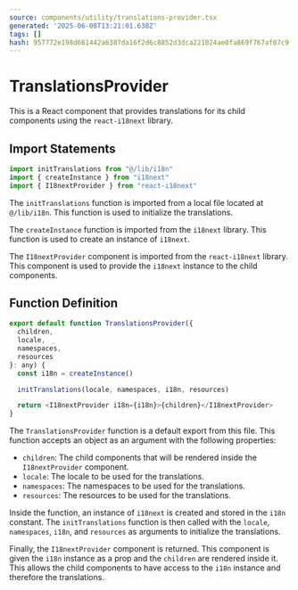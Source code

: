 ```yaml
---
source: components/utility/translations-provider.tsx
generated: '2025-06-08T13:21:01.638Z'
tags: []
hash: 957772e198d661442a6387da16f2d6c8852d3dca221024ae0fa869f767af07c9
---
```

# TranslationsProvider

This is a React component that provides translations for its child components using the `react-i18next` library.

## Import Statements

```javascript
import initTranslations from "@/lib/i18n"
import { createInstance } from "i18next"
import { I18nextProvider } from "react-i18next"
```

The `initTranslations` function is imported from a local file located at `@/lib/i18n`. This function is used to initialize the translations.

The `createInstance` function is imported from the `i18next` library. This function is used to create an instance of `i18next`.

The `I18nextProvider` component is imported from the `react-i18next` library. This component is used to provide the `i18next` instance to the child components.

## Function Definition

```javascript
export default function TranslationsProvider({
  children,
  locale,
  namespaces,
  resources
}: any) {
  const i18n = createInstance()

  initTranslations(locale, namespaces, i18n, resources)

  return <I18nextProvider i18n={i18n}>{children}</I18nextProvider>
}
```

The `TranslationsProvider` function is a default export from this file. This function accepts an object as an argument with the following properties:

- `children`: The child components that will be rendered inside the `I18nextProvider` component.
- `locale`: The locale to be used for the translations.
- `namespaces`: The namespaces to be used for the translations.
- `resources`: The resources to be used for the translations.

Inside the function, an instance of `i18next` is created and stored in the `i18n` constant. The `initTranslations` function is then called with the `locale`, `namespaces`, `i18n`, and `resources` as arguments to initialize the translations.

Finally, the `I18nextProvider` component is returned. This component is given the `i18n` instance as a prop and the `children` are rendered inside it. This allows the child components to have access to the `i18n` instance and therefore the translations.
